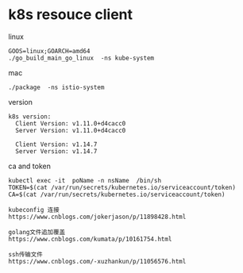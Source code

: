 # k8s resouce client

linux
```
GOOS=linux;GOARCH=amd64
./go_build_main_go_linux  -ns kube-system
```
mac
```
./package  -ns istio-system
```

version
```
k8s version:
  Client Version: v1.11.0+d4cacc0
  Server Version: v1.11.0+d4cacc0

  Client Version: v1.14.7
  Server Version: v1.14.7
```
ca and token 
```
kubectl exec -it  poName -n nsName  /bin/sh
TOKEN=$(cat /var/run/secrets/kubernetes.io/serviceaccount/token)
CA=$(cat /var/run/secrets/kubernetes.io/serviceaccount/token)

```
```
kubeconfig 连接
https://www.cnblogs.com/jokerjason/p/11898428.html
```
```
golang文件追加覆盖
https://www.cnblogs.com/kumata/p/10161754.html
```

```
ssh传输文件
https://www.cnblogs.com/-xuzhankun/p/11056576.html
```
